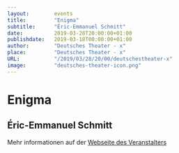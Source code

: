 ```yaml
---
layout:        events
title:         "Enigma"
subtitle:      "Éric-Emmanuel Schmitt"
date:          2019-03-28T20:00:00+01:00
publishdate:   2019-03-18T00:00:00+01:00
author:        "Deutsches Theater - x"
place:         "Deutsches Theater - x"
URL:           "/2019/03/28/20/00/deutschestheater-x"
image:         "deutsches-theater-icon.png"
---
```


Enigma
===========

Éric-Emmanuel Schmitt
-----------



Mehr informationen auf der [Webseite des Veranstalters](https://www.dt-goettingen.de/stueck/enigma/)
